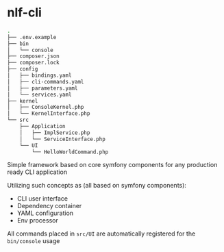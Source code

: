 # nlf-cli

```bash
.
├── .env.example
├── bin
│   └── console
├── composer.json
├── composer.lock
├── config
│   ├── bindings.yaml
│   ├── cli-commands.yaml
│   ├── parameters.yaml
│   └── services.yaml
├── kernel
│   ├── ConsoleKernel.php
│   └── KernelInterface.php
└── src
    ├── Application
    │   ├── ImplService.php
    │   └── ServiceInterface.php
    └── UI
        └── HelloWorldCommand.php
```

Simple framework based on core symfony components for any production ready CLI application

Utilizing such concepts as (all based on symfony components):
- CLI user interface
- Dependency container
- YAML configuration
- Env processor

All commands placed in `src/UI` are automatically registered for the `bin/console` usage

